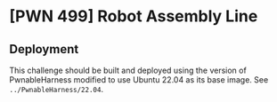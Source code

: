 # [PWN 499] Robot Assembly Line

## Deployment

This challenge should be built and deployed using the version of PwnableHarness modified to use Ubuntu 22.04 as its base image. See `../PwnableHarness/22.04`.
